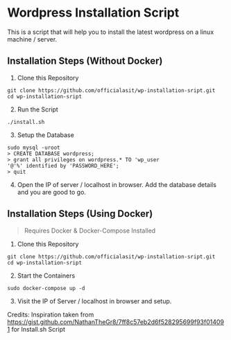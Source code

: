 # Wordpress Installation Script

This is a script that will help you to install the latest wordpress on a linux machine / server.

## Installation Steps (Without Docker)

1. Clone this Repository
```
git clone https://github.com/officialasit/wp-installation-sript.git
cd wp-installation-sript
```

2. Run the Script
```
./install.sh
```

3. Setup the Database
```
sudo mysql -uroot
> CREATE DATABASE wordpress;
> grant all privileges on wordpress.* TO 'wp_user
'@'%' identified by 'PASSWORD_HERE';
> quit
```

4. Open the IP of server / localhost in browser. Add the database details and you are good to go.

## Installation Steps (Using Docker)

> Requires Docker & Docker-Compose Installed

1. Clone this Repository
```
git clone https://github.com/officialasit/wp-installation-sript.git
cd wp-installation-sript
```

2. Start the Containers
```
sudo docker-compose up -d
```

3. Visit the IP of Server / localhost in browser and setup.

Credits: Inspiration taken from https://gist.github.com/NathanTheGr8/7ff8c57eb2d6f528295699f93f014091 for Install.sh Script

